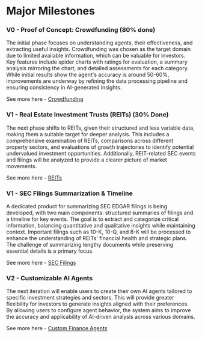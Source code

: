 # Major Milestones

### **V0 - Proof of Concept: Crowdfunding**  (80% done)
The initial phase focuses on understanding agents, their effectiveness, and extracting useful insights. Crowdfunding 
was chosen as the target domain due to limited available information, which can be valuable for investors. Key features 
include spider charts with ratings for evaluation, a summary analysis mirroring the chart, and detailed assessments for 
each category. While initial results show the agent's accuracy is around 50-60%, improvements are underway by refining 
the data processing pipeline and ensuring consistency in AI-generated insights.

See more here - [Crowdfunding](002_z01_crowd_funding.md)

### **V1 - Real Estate Investment Trusts (REITs)**  (30% Done)
The next phase shifts to REITs, given their structured and less variable data, making them a suitable target for deeper 
analysis. This includes a comprehensive examination of REITs, comparisons across different property sectors, and 
evaluations of growth trajectories to identify potential undervalued investment opportunities. Additionally, REIT-related 
SEC events and filings will be analyzed to provide a clearer picture of market movements.

See more here - [REITs](002_z02_reits.md)

### **V1 - SEC Filings Summarization & Timeline**  
A dedicated product for summarizing SEC EDGAR filings is being developed, with two main components: structured summaries 
of filings and a timeline for key events. The goal is to extract and categorize critical information, balancing 
quantitative and qualitative insights while maintaining context. Important filings such as 10-K, 10-Q, and 8-K will be 
processed to enhance the understanding of REITs' financial health and strategic plans. The challenge of summarizing 
lengthy documents while preserving essential details is a primary focus.

See more here - [SEC Filings](002_z03_sec_filings.md)

### **V2 - Customizable AI Agents**  
The next iteration will enable users to create their own AI agents tailored to specific investment strategies and 
sectors. This will provide greater flexibility for investors to generate insights aligned with their preferences. By 
allowing users to configure agent behavior, the system aims to improve the accuracy and applicability of AI-driven 
analysis across various domains.

See more here - [Custom Finance Agents](002_z04_custom_finance_agents.md)
